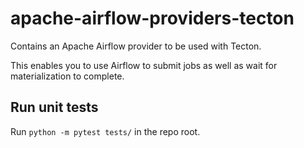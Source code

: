 # apache-airflow-providers-tecton

Contains an Apache Airflow provider to be used with Tecton. 

This enables you to use Airflow to submit jobs as well as wait for materialization to complete.

## Run unit tests

Run `python -m pytest tests/` in the repo root.
